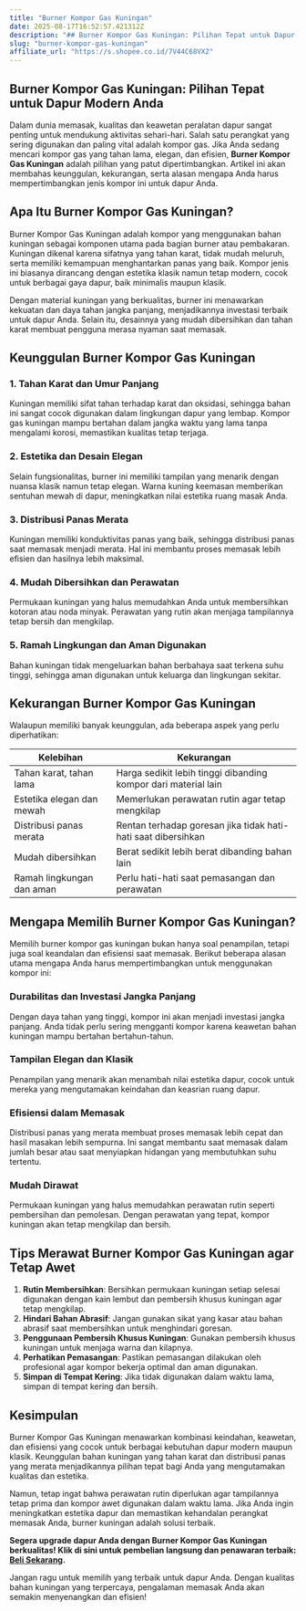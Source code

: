 ```yaml
---
title: "Burner Kompor Gas Kuningan"
date: 2025-08-17T16:52:57.421312Z
description: "## Burner Kompor Gas Kuningan: Pilihan Tepat untuk Dapur Modern Anda..."
slug: "burner-kompor-gas-kuningan"
affiliate_url: "https://s.shopee.co.id/7V44C68VX2"
---
```

## Burner Kompor Gas Kuningan: Pilihan Tepat untuk Dapur Modern Anda

Dalam dunia memasak, kualitas dan keawetan peralatan dapur sangat penting untuk mendukung aktivitas sehari-hari. Salah satu perangkat yang sering digunakan dan paling vital adalah kompor gas. Jika Anda sedang mencari kompor gas yang tahan lama, elegan, dan efisien, **Burner Kompor Gas Kuningan** adalah pilihan yang patut dipertimbangkan. Artikel ini akan membahas keunggulan, kekurangan, serta alasan mengapa Anda harus mempertimbangkan jenis kompor ini untuk dapur Anda.

## Apa Itu Burner Kompor Gas Kuningan?

Burner Kompor Gas Kuningan adalah kompor yang menggunakan bahan kuningan sebagai komponen utama pada bagian burner atau pembakaran. Kuningan dikenal karena sifatnya yang tahan karat, tidak mudah meluruh, serta memiliki kemampuan menghantarkan panas yang baik. Kompor jenis ini biasanya dirancang dengan estetika klasik namun tetap modern, cocok untuk berbagai gaya dapur, baik minimalis maupun klasik.

Dengan material kuningan yang berkualitas, burner ini menawarkan kekuatan dan daya tahan jangka panjang, menjadikannya investasi terbaik untuk dapur Anda. Selain itu, desainnya yang mudah dibersihkan dan tahan karat membuat pengguna merasa nyaman saat memasak.

## Keunggulan Burner Kompor Gas Kuningan

### 1. Tahan Karat dan Umur Panjang

Kuningan memiliki sifat tahan terhadap karat dan oksidasi, sehingga bahan ini sangat cocok digunakan dalam lingkungan dapur yang lembap. Kompor gas kuningan mampu bertahan dalam jangka waktu yang lama tanpa mengalami korosi, memastikan kualitas tetap terjaga.

### 2. Estetika dan Desain Elegan

Selain fungsionalitas, burner ini memiliki tampilan yang menarik dengan nuansa klasik namun tetap elegan. Warna kuning keemasan memberikan sentuhan mewah di dapur, meningkatkan nilai estetika ruang masak Anda.

### 3. Distribusi Panas Merata

Kuningan memiliki konduktivitas panas yang baik, sehingga distribusi panas saat memasak menjadi merata. Hal ini membantu proses memasak lebih efisien dan hasilnya lebih maksimal.

### 4. Mudah Dibersihkan dan Perawatan

Permukaan kuningan yang halus memudahkan Anda untuk membersihkan kotoran atau noda minyak. Perawatan yang rutin akan menjaga tampilannya tetap bersih dan mengkilap.

### 5. Ramah Lingkungan dan Aman Digunakan

Bahan kuningan tidak mengeluarkan bahan berbahaya saat terkena suhu tinggi, sehingga aman digunakan untuk keluarga dan lingkungan sekitar.

## Kekurangan Burner Kompor Gas Kuningan

Walaupun memiliki banyak keunggulan, ada beberapa aspek yang perlu diperhatikan:

| **Kelebihan** | **Kekurangan** |
| --- | --- |
| Tahan karat, tahan lama | Harga sedikit lebih tinggi dibanding kompor dari material lain |
| Estetika elegan dan mewah | Memerlukan perawatan rutin agar tetap mengkilap |
| Distribusi panas merata | Rentan terhadap goresan jika tidak hati-hati saat dibersihkan |
| Mudah dibersihkan | Berat sedikit lebih berat dibanding bahan lain |
| Ramah lingkungan dan aman | Perlu hati-hati saat pemasangan dan perawatan |  

## Mengapa Memilih Burner Kompor Gas Kuningan?

Memilih burner kompor gas kuningan bukan hanya soal penampilan, tetapi juga soal keandalan dan efisiensi saat memasak. Berikut beberapa alasan utama mengapa Anda harus mempertimbangkan untuk menggunakan kompor ini:

### Durabilitas dan Investasi Jangka Panjang

Dengan daya tahan yang tinggi, kompor ini akan menjadi investasi jangka panjang. Anda tidak perlu sering mengganti kompor karena keawetan bahan kuningan mampu bertahan bertahun-tahun.

### Tampilan Elegan dan Klasik

Penampilan yang menarik akan menambah nilai estetika dapur, cocok untuk mereka yang mengutamakan keindahan dan keasrian ruang dapur.

### Efisiensi dalam Memasak

Distribusi panas yang merata membuat proses memasak lebih cepat dan hasil masakan lebih sempurna. Ini sangat membantu saat memasak dalam jumlah besar atau saat menyiapkan hidangan yang membutuhkan suhu tertentu.

### Mudah Dirawat

Permukaan kuningan yang halus memudahkan perawatan rutin seperti pembersihan dan pemolesan. Dengan perawatan yang tepat, kompor kuningan akan tetap mengkilap dan bersih.

## Tips Merawat Burner Kompor Gas Kuningan agar Tetap Awet

1. **Rutin Membersihkan**: Bersihkan permukaan kuningan setiap selesai digunakan dengan kain lembut dan pembersih khusus kuningan agar tetap mengkilap.
2. **Hindari Bahan Abrasif**: Jangan gunakan sikat yang kasar atau bahan abrasif saat membersihkan untuk menghindari goresan.
3. **Penggunaan Pembersih Khusus Kuningan**: Gunakan pembersih khusus kuningan untuk menjaga warna dan kilapnya.
4. **Perhatikan Pemasangan**: Pastikan pemasangan dilakukan oleh profesional agar kompor bekerja optimal dan aman digunakan.
5. **Simpan di Tempat Kering**: Jika tidak digunakan dalam waktu lama, simpan di tempat kering dan bersih.

## Kesimpulan

Burner Kompor Gas Kuningan menawarkan kombinasi keindahan, keawetan, dan efisiensi yang cocok untuk berbagai kebutuhan dapur modern maupun klasik. Keunggulan bahan kuningan yang tahan karat dan distribusi panas yang merata menjadikannya pilihan tepat bagi Anda yang mengutamakan kualitas dan estetika.

Namun, tetap ingat bahwa perawatan rutin diperlukan agar tampilannya tetap prima dan kompor awet digunakan dalam waktu lama. Jika Anda ingin meningkatkan estetika dapur dan memastikan kehandalan perangkat memasak Anda, burner kuningan adalah solusi terbaik.

**Segera upgrade dapur Anda dengan Burner Kompor Gas Kuningan berkualitas! Klik di sini untuk pembelian langsung dan penawaran terbaik: [Beli Sekarang](https://s.shopee.co.id/7V44C68VX2).**  

Jangan ragu untuk memilih yang terbaik untuk dapur Anda. Dengan kualitas bahan kuningan yang terpercaya, pengalaman memasak Anda akan semakin menyenangkan dan efisien!